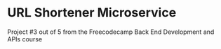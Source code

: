 # URL Shortener Microservice

Project #3 out of 5 from the Freecodecamp Back End Development and APIs course